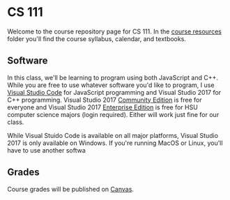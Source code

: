 # CS 111
Welcome to the course repository page for CS 111.  In the [course resources](https://github.com/acarteas/Teaching-CSFoundations1/tree/master/course%20resources) 
folder you'll find the course syllabus, calendar, and textbooks. 

## Software
In this class, we'll be learning to program using both JavaScript and C++.  While you are
free to use whatever software you'd like to program, I use [Visual Studio Code](https://code.visualstudio.com/)
for JavaScript programming and Visual Studio 2017 for C++ programming.  Visual Studio 2017
[Community Edition](https://visualstudio.microsoft.com/downloads/) is free for everyone and Visual Studio 2017
[Enterprise Edition](http://humboldt.onthehub.com/) is free for HSU computer science majors (login required).
 Either will work just fine for our class. 

 While Visual Stuido Code is available on all major platforms, Visual Studio 2017 is only available on Windows.
 If you're running MacOS or Linux, you'll have to use another softwa

 ## Grades
 Course grades will be published on [Canvas](https://canvas.humboldt.edu).